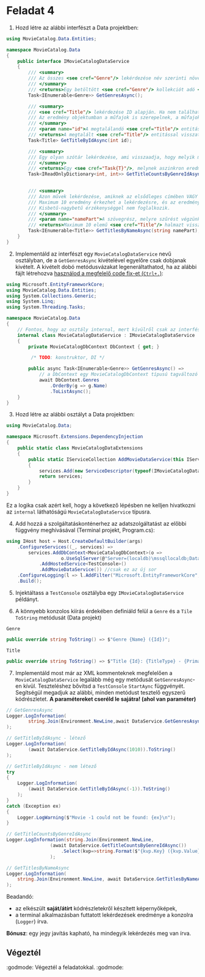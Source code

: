 # Feladat 4

1. Hozd létre az alábbi interfészt a Data projektben:

``` C#
using MovieCatalog.Data.Entities;

namespace MovieCatalog.Data
{
    public interface IMovieCatalogDataService
    {
        /// <summary>
        /// Az összes <see cref="Genre"/> lekérdezése név szerinti növekvő sorrendben.
        /// </summary>
        /// <returns>Egy betöltött <see cref="Genre"/> kollekciót adó <see cref="Task{T}"/>, amiben a műfajok szerepelnek név szerinti növekvő sorrendben.</returns>
        Task<IEnumerable<Genre>> GetGenresAsync();

        /// <summary>
        /// <see cref="Title"/> lekérdezése ID alapján. Ha nem található, kivétel keletkezik.
        /// Az eredmény objektumban a műfajok is szerepelnek, a műfajokban a hozzájuk tartozó további művek viszont nem.
        /// </summary>
        /// <param name="id">A megtalálandó <see cref="Title"/> entitás.</param>
        /// <returns>A megtalált <see cref="Title"/> entitással visszatérő <see cref="Task{T}"/>, amiben a műfajok kollekciója is ki van töltve.</returns>
        Task<Title> GetTitleByIdAsync(int id);

        /// <summary>
        /// Egy olyan szótár lekérdezése, ami visszaadja, hogy melyik műfajban hány mű található. A kulcs a műfaj Id tulajdonsága.
        /// </summary>
        /// <returns>Egy <see cref="Task{T}"/>, melynek aszinkron eredménye egy <see cref="IReadOnlyDictionary{T, T}"/> szótár, ambiben benne van, hogy melyik műfajban (Id szerint) hány mű található.</returns>
        Task<IReadOnlyDictionary<int, int>> GetTitleCountsByGenreIdAsync();

       
        /// <summary>
        /// Azon művek lekérdezése, amiknek az elsődleges címében VAGY az eredeti címében szerepel a megadott szövegrész.
        /// Maximum 10 eredmény érkezhet a lekérdezésre, és az eredmény objektumokban a hozzájuk tartozó műfajok is ki vannak töltve.
        /// Kisbetű-nagybetű érzékenységgel nem foglalkozik.
        /// </summary>
        /// <param name="namePart">A szövegrész, melyre szűrést végzünk.</param>
        /// <returns>Maximum 10 elemű <see cref="Title"/> halmazt visszaadó, betöltött <see cref="IEnumerable{T}"/> kollekciót reprezentáló <see cref="Task{T}"/>.</returns>
        Task<IEnumerable<Title>> GetTitlesByNameAsync(string namePart);
    }
}
```

2. Implementáld az interfészt egy `MovieCatalogDataService` nevű osztályban, de a `GetGenresAsync` kivételével egyelőre csak dobjanak kivételt. A kivételt dobó metódusvázakat legeneráltathatod, ha az alábbi fájlt létrehozva [használod a megfelelő code fix-et (`Ctrl+.`)](https://learn.microsoft.com/en-us/visualstudio/ide/reference/implement-interface?view=vs-2022):

``` C#
using Microsoft.EntityFrameworkCore;
using MovieCatalog.Data.Entities;
using System.Collections.Generic;
using System.Linq;
using System.Threading.Tasks;

namespace MovieCatalog.Data
{       
    // Fontos, hogy az osztály internal, mert kívülről csak az interfészt szeretnénk elérhetővé tenni!
    internal class MovieCatalogDataService : IMovieCatalogDataService 
    {
        private MovieCatalogDbContext DbContext { get; }

         /* TODO: konstruktor, DI */

        public async Task<IEnumerable<Genre>> GetGenresAsync() => 
            // a DbContext egy MovieCatalogDbContext típusú tagváltozó
            await DbContext.Genres
                .OrderBy(g => g.Name)
                .ToListAsync();
    }
}
```

3. Hozd létre az alábbi osztályt a Data projektben:

``` C#
using MovieCatalog.Data;

namespace Microsoft.Extensions.DependencyInjection
{
    public static class MovieCatalogDataExtensions
    {
        public static IServiceCollection AddMovieDataService(this IServiceCollection services, ServiceLifetime serviceLifetime = ServiceLifetime.Scoped)
        {
            services.Add(new ServiceDescriptor(typeof(IMovieCatalogDataService), typeof(MovieCatalogDataService), serviceLifetime));
            return services;
        }
    }
}
```

Ez a logika csak azért kell, hogy a következő lépésben ne kelljen hivatkozni az `internal` láthatóságú `MovieCatalogDataService` típusra.

4. Add hozzá a szolgáltatáskonténerhez az adatszolgáltatást az előbbi függvény meghívásával (Terminal projekt, Program.cs):

``` C#
using IHost host = Host.CreateDefaultBuilder(args)
    .ConfigureServices((_, services) =>
        services.AddDbContext<MovieCatalogDbContext>(o => 
                    o.UseSqlServer(@"Server=(localdb)\mssqllocaldb;Database=MovieCatalog"))
            .AddHostedService<TestConsole>()
            .AddMovieDataService()) //csak ez az új sor
    .ConfigureLogging(l => l.AddFilter("Microsoft.EntityFrameworkCore", LogLevel.Warning))
    .Build();
```

5.  Injektáltass a `TestConsole` osztályba egy  `IMovieCatalogDataService` példányt.

6. A könnyebb konzolos kiírás érdekében definiáld felül a `Genre` és a `Tile` `ToString` metódusát (Data projekt)

`Genre`

```csharp
public override string ToString() => $"Genre {Name} ({Id})";
```

`Title`

```csharp
public override string ToString() => $"Title {Id}: {TitleType} - {PrimaryTitle} ({OriginalTitle}, [{StartYear?.ToString() ?? "?"}{(EndYear != null ? $"-{EndYear}" : "")}]{($"<{RuntimeMinutes} min>" )}{(TitleGenres.Any() ? $" - {string.Join(", ", TitleGenres.Select(g => $"{g.Genre.Name}"))}" : string.Empty)}";
```

7. Implementáld most már az XML kommenteknek megfelelően a `MovieCatalogDataService` legalább még egy metódusát `GetGenresAsync`-en kívül. Teszteléshez bővítsd a `TestConsole` `StartAync` függvényét. Segítségül megadjuk az alábbi, minden metódust tesztelő egyszerű kódrészletet. **A paramétereket cseréld le sajátra! (ahol van paraméter)**

```csharp
// GetGenresAsync
Logger.LogInformation(
        string.Join(Environment.NewLine,await DataService.GetGenresAsync())
);

// GetTitleByIdAsync - létező
Logger.LogInformation(
        (await DataService.GetTitleByIdAsync(1010)).ToString()
);

// GetTitleByIdAsync - nem létező
try
{
    Logger.LogInformation(
        (await DataService.GetTitleByIdAsync(-1)).ToString()
    );
}
catch (Exception ex)
{
    Logger.LogWarning($"Movie -1 could not be found: {ex}\n");
}

// GetTitleCountsByGenreIdAsync
Logger.LogInformation(string.Join(Environment.NewLine, 
                (await DataService.GetTitleCountsByGenreIdAsync())
                    .Select(kvp=>string.Format($"{kvp.Key} ({kvp.Value})")))
                );

// GetTitlesByNameAsync
Logger.LogInformation(
    string.Join(Environment.NewLine, await DataService.GetTitlesByNameAsync("scream"))
);

```

Beadandó:
- az elkészült **saját/átírt** kódrészletekről készített képernyőképek,
- a terminal alkalmazásban futtatott lekérdezések eredménye a konzolra (`Logger`) írva.

**Bónusz**: egy jegy javítás kapható, ha mindegyik lekérdezés meg van írva.

## Végeztél

:godmode: Végeztél a feladatokkal. :godmode:
